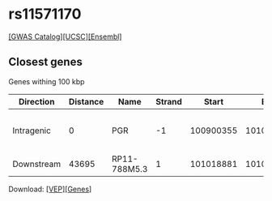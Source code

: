 # rs11571170

[[GWAS Catalog]](https://www.ebi.ac.uk/gwas/variants/rs11571170)[[UCSC]](https://genome.ucsc.edu/cgi-bin/hgTracks?position=chr11:100875186-101075186&addHighlight=hg19.chr11%3A123065528%2D123066028%23fcfcac&hgFind.matches=rs11571170&db=hg19)[[Ensembl]](https://grch37.ensembl.org/Homo_sapiens/Variation/Explore?r=11:100975186-100975186;v=rs11571170;vdb=variation)
## Closest genes

Genes withing 100 kbp

| Direction | Distance | Name | Strand | Start | End | Biotype | Description | ID |
| --------- | -------- | ---- | ------ | ----- | --- | ------- | ----------- | -- |
| Intragenic | 0 | PGR | -1 | 100900355 | 101001255 | protein_coding | progesterone receptor [Source:HGNC Symbol;Acc:8910] | ENSG00000082175 |
| Downstream | 43695 | RP11-788M5.3 | 1 | 101018881 | 101080322 | pseudogene |  | ENSG00000255504 |


Download: [[VEP]](rs11571170_vep.json.gz)[[Genes]](rs11571170_gene.json.gz)

